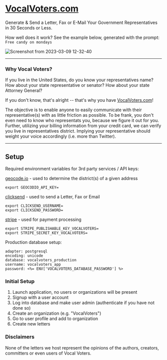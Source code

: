 [VocalVoters.com](https://vocalvoters.com)
==========

Generate & Send a Letter, Fax or E-Mail Your Government Representatives in 30 Seconds or Less.

How well does it work? See the example below, generated with the prompt: `Free candy on mondays`

![Screenshot from 2023-03-09 12-32-40](https://user-images.githubusercontent.com/1498748/224122005-83166520-8ecf-4fbf-91e1-67cc6a402b27.png)


------------------------

### Why Vocal Voters?

If you live in the United States, do you know your representatives name? How about your state representative or senator? How about your state Attorney General?

If you don't know, that's alright -- that's why you have [VocalVoters.com](https://vocalvoters.com)!

The objective is to enable anyone to easily communicate with their representative(s) with as little friction as possible. To be frank, you don't even need to know who representats you, because we figure it out for you. Further, utilizing your billing information from your credit card, we can verify you live in representatives district. Implying your representative should weight your voice accordingly (i.e. more than Twitter).

------------------------

## Setup

Required environment variables for 3rd party services / API keys:

[geocode.io](https://geocod.io/) - used to determine the district(s) of a given address

```
export GEOCODIO_API_KEY=
```

[clicksend](https://clicksend.com/) - used to send a Letter, Fax or Email
```
export CLICKSEND_USERNAME=
export CLICKSEND_PASSWORD=
```

[stripe](https://stripe.com/) - used for payment processing
```
export STRIPE_PUBLISHABLE_KEY_VOCALVOTERS=
export STRIPE_SECRET_KEY_VOCALVOTERS=
```

Production database setup:
```
adapter: postgresql
encoding: unicode
database: vocalvoters_production
username: vocalvoters_app
password: <%= ENV['VOCALVOTERS_DATABASE_PASSWORD'] %>
```

### Initial Setup

1. Launch application, no users or organizations will be present
2. Signup with a user account
3. Log into database and make user admin (authenticate if you have not done so)
4. Create an organization (e.g. "VocalVoters")
5. Go to user profile and add to organization
6. Create new letters


### Disclaimers

None of the letters we host represent the opinions of the authors, creators, committers or even users of Vocal Voters.
